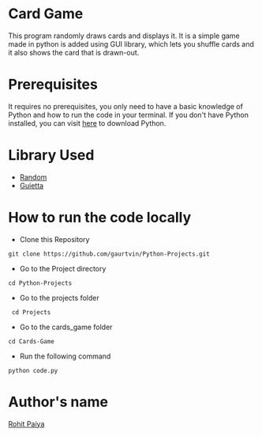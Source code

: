 # Card Game

This program randomly draws cards and displays it. It is a simple game made in python is added using GUI library, which lets you shuffle cards and it also shows the card that is drawn-out.

# Prerequisites

It requires no prerequisites, you only need to have a basic knowledge of Python and how to run the code in your terminal. If you don't have Python installed, you can visit [here](https://www.python.org/downloads/) to download Python.

# Library Used

- [Random](https://docs.python.org/3/library/random.html)
- [Guietta](https://docs.python.org/3/library/guietta.html)

# How to run the code locally

- Clone this Repository

```
git clone https://github.com/gaurtvin/Python-Projects.git
```

- Go to the Project directory

```
cd Python-Projects
```

- Go to the projects folder

```
 cd Projects
```

- Go to the cards_game folder

```
cd Cards-Game
```

- Run the following command

```
python code.py
```

# Author's name

[Rohit Paiya](https://github.com/paiyarohit)
